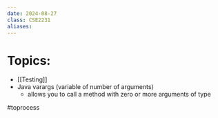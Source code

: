 ```yaml
---
date: 2024-08-27
class: CSE2231
aliases:
---
```

# Topics:
- [[Testing]]
- Java varargs (variable of number of arguments)
	- allows you to call a method with zero or more arguments of type

#toprocess 